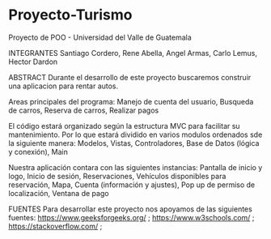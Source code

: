 # Proyecto-Turismo
Proyecto de POO - Universidad del Valle de Guatemala

INTEGRANTES
Santiago Cordero, Rene Abella, Angel Armas, Carlo Lemus, Hector Dardon

ABSTRACT
Durante el desarrollo de este proyecto buscaremos construir una aplicacion para rentar autos.

Areas principales del programa:
Manejo de cuenta del usuario, Busqueda de carros, Reserva de carros, Realizar pagos

El código estará organizado según la estructura MVC
para facilitar su mantenimiento. Por lo que estará
dividido en varios modulos ordenados sde la siguiente manera:
Modelos, Vistas, Controladores, Base de Datos (lógica y conexión), Main

Nuestra aplicación contara con las siguientes instancias:
Pantalla de inicio y logo, Inicio de sesión, Reservaciones, Vehículos disponibles para reservación, Mapa, 
Cuenta (información y ajustes), Pop up de permiso de localización, Ventana de pago

FUENTES
Para desarrollar este proyecto nos apoyamos de las siguientes fuentes:
https://www.geeksforgeeks.org/ ; https://www.w3schools.com/ ; https://stackoverflow.com/ ;
